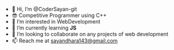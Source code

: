 - 👋 Hi, I’m @CoderSayan-git
- 😎 Competitive Programmer using C++
- 👀 I’m interested in WebDevelopment
- 🌱 I’m currently learning <b>JS</b>
- 💞️ I’m looking to collaborate on any projects of web development
- 📫 Reach me at sayandhara143@gmail.com

<!---
CoderSayan-git/CoderSayan-git is a ✨ special ✨ repository because its `README.md` (this file) appears on your GitHub profile.
You can click the Preview link to take a look at your changes.
--->
